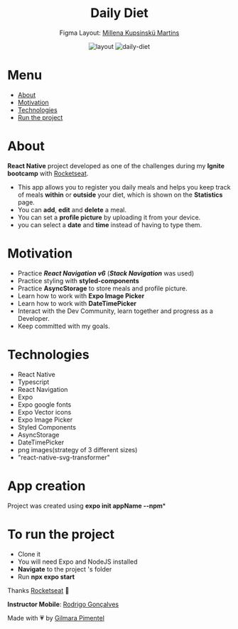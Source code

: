 <div align='center'>
<h1 align="center">Daily Diet</h1>


Figma Layout:
[Millena Kupsinskü Martins](https://www.linkedin.com/in/millenakmartins/)

<img src="https://user-images.githubusercontent.com/66445234/230697942-9fcb3cd3-a4f4-4435-b798-9b43bf767306.png" alt="layout">

<img src="https://user-images.githubusercontent.com/66445234/231018857-5c5423f1-ab98-442c-963a-aba3ac23827f.gif" alt="daily-diet"/>

</div>



# Menu
- <a href="#about">About</a>
- <a href="#motivation">Motivation</a>
- <a href="#technologies">Technologies</a>
- <a href="#to-run-the-project">Run the project</a>
# About

**React Native** project developed as one of the challenges during my **Ignite bootcamp** with [Rocketseat](https://www.rocketseat.com.br/).

- This app allows you to register you daily meals and helps you keep track of meals **within** or **outside** your diet, which is shown on the **Statistics** page.
- You can **add**, **edit** and **delete** a meal. 
- You can set a **profile picture** by uploading it from your device.
- you can select a **date** and **time** instead of having to type them.

 # Motivation


- Practice ***React Navigation v6*** (***Stack Navigation*** was used)
- Practice styling with **styled-components** 
- Practice **AsyncStorage** to store meals and profile picture.
- Learn how to work with **Expo Image Picker**
- Learn how to work with **DateTimePicker**
- Interact with the Dev Community, learn together and progress as a Developer.
- Keep committed with my goals.</br>

# Technologies

- React Native
- Typescript
- React Navigation
- Expo
- Expo google fonts
- Expo Vector icons
- Expo Image Picker
- Styled Components
- AsyncStorage
- DateTimePicker
- png images(strategy of 3 different sizes)
- "react-native-svg-transformer"

# App creation
Project was created using **expo init appName --npm*** 
# To run the project

- Clone it
- You will need Expo and NodeJS installed
- **Navigate** to the project 's folder
- Run **npx expo start**

Thanks [Rocketseat](https://www.instagram.com/rocketseat/?igshid=Yzg5MTU1MDY%3D) 🚀

**Instructor Mobile**:
[Rodrigo Gonçalves](https://www.linkedin.com/in/rodrigo-gon%C3%A7alves-santana/)

Made with 💗 by [Gilmara Pimentel](https://www.linkedin.com/in/gilmara-pimentel/)
